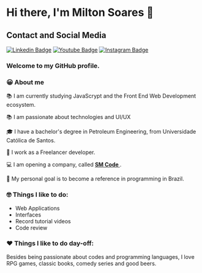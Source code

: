# Hi there, I'm Milton Soares 👋

## Contact and Social Media
[![Linkedin Badge](https://img.shields.io/badge/linkedin-%230077B5.svg?&style=for-the-badge&logo=linkedin&logoColor=white&link=https://www.linkedin.com/in/soaresmilton/)](https://www.linkedin.com/in/soaresmilton/)
[![Youtube Badge](https://img.shields.io/badge/youtube-%23FF0000.svg?&style=for-the-badge&logo=youtube&logoColor=white)](https://www.youtube.com/channel/UCMsbUh0LDOMQCTBdBXwkFiQ/)
[![Instagram Badge](https://img.shields.io/badge/instagram-%23E4405F.svg?&style=for-the-badge&logo=instagram&logoColor=white&link=https://www.instagram.com/soaresmiltinho/)](https://www.instagram.com/soaresmiltinho/)

### Welcome to my GitHub profile.


### 😀 About me 
📚 I am currently studying JavaScrypt and the Front End Web Development ecosystem. 

📚 I am passionate about technologies and UI/UX

🎓 I have a bachelor's degree in Petroleum Engineering, from Universidade Católica de Santos.

📌 I work as a Freelancer developer.

💻 I am opening a company, called <strong> <a href="https://soaresmiltinho.vercel.app/"> SM Code </a></strong>.

🎯 My personal goal is to become a reference in programming in Brazil.

### 🤓 Things I like to do:
- Web Applications
- Interfaces
- Record tutorial videos
- Code review

### ❤ Things I like to do day-off:
Besides being passionate about codes and programming languages, I love RPG games, classic books, comedy series and good beers.



